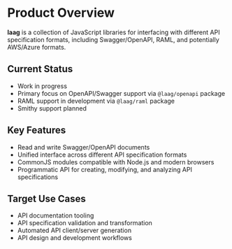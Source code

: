 # Product Overview

**laag** is a collection of JavaScript libraries for interfacing with different API specification formats, including Swagger/OpenAPI, RAML, and potentially AWS/Azure formats.

## Current Status
- Work in progress
- Primary focus on OpenAPI/Swagger support via `@laag/openapi` package
- RAML support in development via `@laag/raml` package
- Smithy support planned

## Key Features
- Read and write Swagger/OpenAPI documents
- Unified interface across different API specification formats
- CommonJS modules compatible with Node.js and modern browsers
- Programmatic API for creating, modifying, and analyzing API specifications

## Target Use Cases
- API documentation tooling
- API specification validation and transformation
- Automated API client/server generation
- API design and development workflows